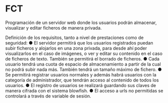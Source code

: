 # FCT
Programación de un servidor web donde los usuarios podrán almacenar, visualizar y editar ficheros de manera privada.

Definición de los requisitos, tanto a nivel de prestaciones como de seguridad:
● El servidor permitirá que los usuarios registrados puedan subir ficheros y alojarlos en una zona
privada, para desde ahí poder visualizarlos en el caso de imágenes, o ver y editar su contenido
en el caso de ficheros de texto. También se permitirá el borrado de ficheros.
● Cada usuario tendrá una cuota de espacio de almacenamiento a partir de la cual no podrá subir
nada más. También tendrá un tamaño máximo de fichero.
● Se permitirá registrar usuarios normales y además habrá usuarios con la categoría de
administrador, que tendrán acceso al contenido de todos los usuarios.
● El registro de usuarios se realizará guardando sus claves de manera cifrada con el sistema
blowfish.
● El acceso a urls no permitidas se controlará a través de variable de sesión.
